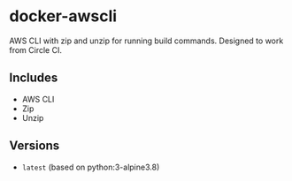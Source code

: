 # docker-awscli

AWS CLI with zip and unzip for running build commands. Designed to work from Circle CI.

## Includes

- AWS CLI
- Zip
- Unzip

## Versions

- `latest` (based on python:3-alpine3.8)
